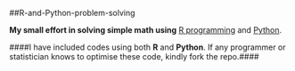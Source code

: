 ##R-and-Python-problem-solving


**My small effort in solving simple math using** [R programming](https://www.r-project.org/) and [Python](https://www.python.org/).

####I have included codes using both **R** and **Python**. If any programmer or statistician knows to optimise these code, kindly fork the repo.####
